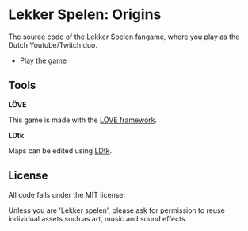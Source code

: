 # Lekker Spelen: Origins
The source code of the Lekker Spelen fangame, where you play as the Dutch Youtube/Twitch duo.

* [Play the game](https://sheepolution.itch.io/origins)

## Tools

**LÖVE**

This game is made with the [LÖVE framework](https://love2d.org).

**LDtk**

Maps can be edited using [LDtk](https://ldtk.io/).

## License

All code falls under the MIT license.

Unless you are 'Lekker spelen', please ask for permission to reuse individual assets such as art, music and sound effects. 